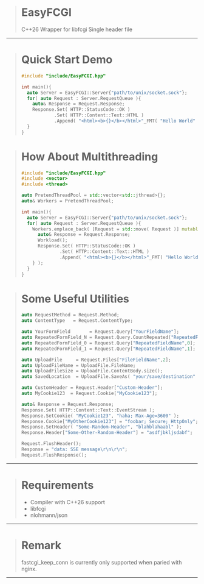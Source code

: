 > # EasyFCGI
> C++26 Wrapper for libfcgi
> Single header file

---

> # Quick Start Demo
> ```c++
> #include "include/EasyFCGI.hpp"
> 
> int main(){
>   auto Server = EasyFCGI::Server{"path/to/unix/socket.sock"};
>   for( auto Request : Server.RequestQueue ){
>     auto& Response = Request.Response;
>     Response.Set( HTTP::StatusCode::OK )
>             .Set( HTTP::Content::Text::HTML )
>             .Append( "<html><b>{}</b></html>"_FMT( "Hello World" ) );
>   }
> }
> ```

> # How About Multithreading
> ```c++
> #include "include/EasyFCGI.hpp"
> #include <vector>
> #include <thread>
> 
> auto PretendThreadPool = std::vector<std::jthread>{};
> auto& Workers = PretendThreadPool;
> 
> int main(){
>   auto Server = EasyFCGI::Server{"path/to/unix/socket.sock"};
>   for( auto Request : Server.RequestQueue ){
>     Workers.emplace_back( [Request = std::move( Request )] mutable {
>       auto& Response = Request.Response;
>       Workload();
>       Response.Set( HTTP::StatusCode::OK )
>               .Set( HTTP::Content::Text::HTML )
>               .Append( "<html><b>{}</b></html>"_FMT( "Hello World" ) );
>     } );
>   }
> }
> ```

> # Some Useful Utilities
> ```c++
> auto RequestMethod = Request.Method;
> auto ContentType   = Request.ContentType;
> 
> auto YourFormField       = Request.Query["YourFieldName"];
> auto RepeatedFormField_N = Request.Query.CountRepeated("RepeatedFieldName");
> auto RepeatedFormField_0 = Request.Query["RepeatedFieldName",0];
> auto RepeatedFormField_1 = Request.Query["RepeatedFieldName",1];
> 
> auto UploadFile     = Request.Files["FileFieldName",2];
> auto UploadFileName = UploadFile.FileName;
> auto UploadFileSize = UploadFile.ContentBody.size();
> auto SavedLocation  = UploadFile.SaveAs( "your/save/destination" );
>
> auto CustomHeader = Request.Header["Custom-Header"];
> auto MyCookie123  = Request.Cookie["MyCookie123"];
>
> auto& Response = Request.Response;
> Response.Set( HTTP::Content::Text::EventStream );
> Response.SetCookie( "MyCookie123", "haha; Max-Age=3600" );
> Response.Cookie["MyOtherCookie123"] = "foobar; Secure; HttpOnly";
> Response.SetHeader( "Some-Random-Header", "blahblahaabl" );
> Response.Header["Some-Other-Random-Header"] = "asdfjbkljsdabf";
>
> Request.FlushHeader();
> Response = "data: SSE message\r\n\r\n";
> Request.FlushResponse();
> ```
---

> # Requirements
> - Compiler with C++26 support
> - libfcgi
> - nlohmann/json
---

> # Remark
> fastcgi_keep_conn is currently only supported when paried with nginx.
---
